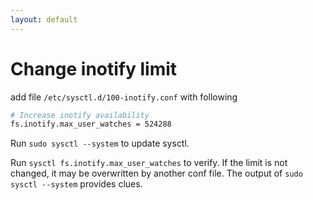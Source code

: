 ```yaml
---
layout: default
---
```


# Change inotify limit

add file `/etc/sysctl.d/100-inotify.conf` with following
```bash
# Increase inotify availability
fs.inotify.max_user_watches = 524288
```

Run `sudo sysctl --system` to update sysctl.

Run `sysctl fs.inotify.max_user_watches` to verify.
If the limit is not changed, it may be overwritten by another conf file.  The output of `sudo sysctl --system` provides clues.
